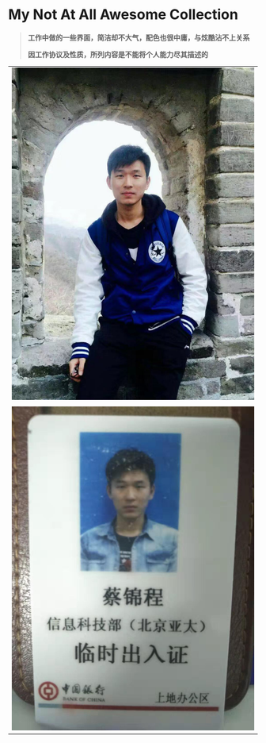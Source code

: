 # My Not At All Awesome Collection

> **工作中做的一些界面，简洁却不大气，配色也很中庸，与炫酷沾不上关系**
>
> **因工作协议及性质，所列内容是不能将个人能力尽其描述的**

|  |
| :--- |
| ![](/assets/I-am/2.jpg) |
|  |
| ![](/assets/I-am/1.jpg) |



